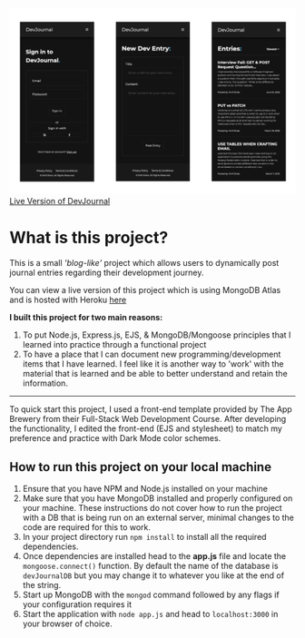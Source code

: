 ![DevJournal Screenshots](/readme-sc.png?raw=true)
[Live Version of DevJournal](https://devjournal-kirill.herokuapp.com/)

# What is this project?

This is a small *'blog-like'* project which allows users to dynamically post journal entries regarding their development journey. 

You can view a live version of this project which is using MongoDB Atlas and is hosted with Heroku [here](https://devjournal-kirill.herokuapp.com/)

**I built this project for two main reasons:** 
1. To put Node.js, Express.js, EJS, & MongoDB/Mongoose principles that I learned into practice through a functional project
2. To have a place that I can document new programming/development items that I have learned. I feel like it is another way to 'work' with the material that is learned and be able to better understand and retain the information.

---
To quick start this project, I used a front-end template provided by The App Brewery from their Full-Stack Web Development Course. After developing the functionality, I edited the front-end (EJS and stylesheet) to match my preference and practice with Dark Mode color schemes.

## How to run this project on your local machine

1. Ensure that you have NPM and Node.js installed on your machine
2. Make sure that you have MongoDB installed and properly configured on your machine. These instructions do not cover how to run the project with a DB that is being run on an external server, minimal changes to the code are required for this to work. 
3. In your project directory run `npm install` to install all the required dependencies.
4. Once dependencies are installed head to the **app.js** file and locate the `mongoose.connect()` function. By default the name of the database is `devJournalDB` but you may change it to whatever you like at the end of the string.
5. Start up MongoDB with the `mongod` command followed by any flags if your configuration requires it
6. Start the application with `node app.js` and head to `localhost:3000` in your browser of choice.
